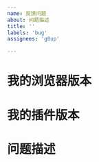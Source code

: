 ```yaml
---
name: 反馈问题
about: 问题描述
title: ''
labels: 'bug'
assignees: 'g8up'

---
```

# 我的浏览器版本

# 我的插件版本

# 问题描述
